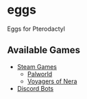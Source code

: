 # eggs
Eggs for Pterodactyl

## Available Games
- [Steam Games](steam)
  - [Palworld](steam/palworld)
  - [Voyagers of Nera](steam/voyagersofnera)
- [Discord Bots](bots)